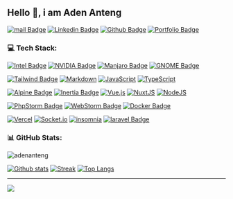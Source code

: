 <!---
adenanteng/adenanteng is a ✨ special ✨ repository because its `README.md` (this file) appears on your GitHub profile.
You can click the Preview link to take a look at your changes.
--->

## Hello 👋, i am Aden Anteng

[![mail Badge](https://img.shields.io/badge/-anteng@waykapay.com-c14438?style=for-the-badge&logo=Gmail&logoColor=white&link=mailto:hey@anteng.co)](mailto:anteng@waykapay.com) 
[![Linkedin Badge](https://img.shields.io/badge/-adenanteng-0072b1?style=for-the-badge&logo=Linkedin&logoColor=white&link=https://www.linkedin.com/in/adenanteng/)](https://linkedin.com/in/adenanteng/) 
[![Github Badge](https://img.shields.io/badge/-adenanteng-grey?style=for-the-badge&logo=github&logoColor=white&link=https://github.com/adenanteng/)](https://github.com/adenanteng/) 
[![Portfolio Badge](https://img.shields.io/badge/portfolio-web-blue?style=for-the-badge&link=https://anteng.vercel.app/)](https://anteng.vercel.app/) 

### 💻 Tech Stack:
[![Intel Badge](https://img.shields.io/badge/-Intel-0071C5?style=for-the-badge&logo=Intel&logoColor=white)](#) 
[![NVIDIA Badge](https://img.shields.io/badge/-NVIDIA-76B900?style=for-the-badge&logo=NVIDIA&logoColor=white)](#)
[![Manjaro Badge](https://img.shields.io/badge/-Manjaro-35BF5C?style=for-the-badge&logo=Manjaro&logoColor=white)](#) 
[![GNOME Badge](https://img.shields.io/badge/-Gnome-4A86CF?style=for-the-badge&logo=GNOME&logoColor=white)](#)

[![Tailwind Badge](https://img.shields.io/badge/-Tailwind%20CSS-38B2AC?style=for-the-badge&logo=Tailwind%20CSS&logoColor=white)](#)
[![Markdown](https://img.shields.io/badge/markdown-%23000000.svg?style=for-the-badge&logo=markdown&logoColor=white)](#)
[![JavaScript](https://img.shields.io/badge/javascript-F7DF1E?style=for-the-badge&logo=javascript&logoColor=white)](#)
[![TypeScript](https://img.shields.io/badge/typescript-3178C6?style=for-the-badge&logo=typescript&logoColor=white)](#)

[![Alpine Badge](https://img.shields.io/badge/-AlpineJs-8BC0D0?style=for-the-badge&logo=alpinedotjs&logoColor=white)](#)
[![Inertia Badge](https://img.shields.io/badge/-InertiaJs-9553E9?style=for-the-badge&logo=inertia&logoColor=white)](#)
[![Vue.js](https://img.shields.io/badge/vueJs-4FC08D?style=for-the-badge&logo=vuedotjs&logoColor=white)](#)
[![NuxtJS](https://img.shields.io/badge/NuxtJs-00DC82?style=for-the-badge&logo=nuxt.js&logoColor=white)](#)
[![NodeJS](https://img.shields.io/badge/nodeJs-6DA55F?style=for-the-badge&logo=node.js&logoColor=white)](#)

[![PhpStorm Badge](https://img.shields.io/badge/-PhpStorm-000000?style=for-the-badge&logo=PhpStorm&logoColor=white)](#) 
[![WebStorm Badge](https://img.shields.io/badge/-WebStorm-000000?style=for-the-badge&logo=WebStorm&logoColor=white)](#)
[![Docker Badge](https://img.shields.io/badge/-Docker-2496ED?style=for-the-badge&logo=Docker&logoColor=white)](#)

[![Vercel](https://img.shields.io/badge/Vercel-black?style=for-the-badge&logo=vercel&badgeColor=white)](#)
[![Socket.io](https://img.shields.io/badge/Socket.io-black?style=for-the-badge&logo=socket.io&badgeColor=white)](#)
[![insomnia](https://img.shields.io/badge/Insomnia-4000BF?style=for-the-badge&logo=insomnia&badgeColor=white)](#)
[![laravel Badge](https://img.shields.io/badge/-Laravel-FF2D20?style=for-the-badge&logo=laravel&logoColor=white)](#)

### 📊 GitHub Stats:
<p align=left> <img src=https://komarev.com/ghpvc/?username=adenanteng alt=adenanteng /> </p>

[![Github stats](https://github-readme-stats.vercel.app/api?username=adenanteng&theme=dark&hide_border=false&include_all_commits=false&count_private=false)](#)
[![Streak](https://github-readme-streak-stats.herokuapp.com/?user=adenanteng&theme=dark&hide_border=false)](#)
[![Top Langs](https://github-readme-stats.vercel.app/api/top-langs/?username=adenanteng&theme=dark&hide_border=false&include_all_commits=false&count_private=false&layout=compact)](#)

---
[![](https://visitcount.itsvg.in/api?id=adenanteng&icon=0&color=12)](https://visitcount.itsvg.in)
